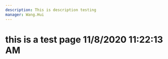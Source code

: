 ```yaml
---
description: This is description testing
manager: Wang.Hui
---
```

# this is a test page 11/8/2020 11:22:13 AM